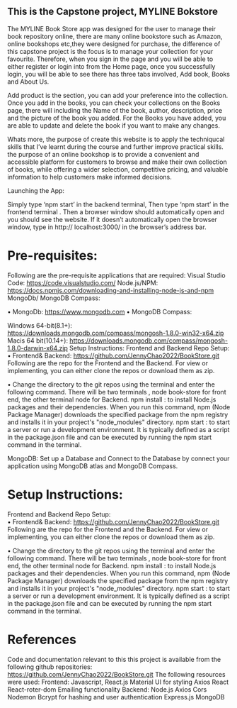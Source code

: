 ## This is the Capstone project, MYLINE Bokstore

The MYLINE Book Store app was designed for the user to manage their book repository online, there are many online bookstore such as Amazon, online bookshops etc,they were designed for purchase, the difference of this capstone project is the focus is to manage your collection for your favourite. 
Therefore, when you sign in the page and you will be able to either register or login into from the Home page, once you successfully login, you will be able to see there has three tabs involved, Add book, Books and About Us.

Add product is the section, you can add your preference into the collection. Once you add in the books, you can check your collections on the Books page, there will including the Name of the book, author, description, price and the picture of the book you added. For the Books you have added, you are able to update and delete the book if you want to make any changes.  

Whats more, the purpose of create this website is to apply the techniqucal skills that I’ve  learnt during the course and further improve practical skills. the purpose of an online bookshop is to provide a convenient and accessible platform for customers to browse and make their own collection of books, while offering a wider selection, competitive pricing, and valuable information to help customers make informed decisions.

Launching the App:  

Simply type ‘npm start’ in the backend terminal, 
Then type ‘npm start’ in the frontend  terminal . Then a browser window should automatically open and you should see the website. 
If it doesn’t automatically open the browser window, type in 
 http:// localhost:3000/ in the browser’s address bar. 
 
 
 
# Pre-requisites: 
Following are the pre-requisite applications that are required: 
Visual Studio Code: https://code.visualstudio.com/ 
Node.js/NPM: https://docs.npmjs.com/downloading-and-installing-node-js-and-npm 
MongoDb/ MongoDB Compass:
  
• MongoDb:
           https://www.mongodb.com
• MongoDB Compass:  
   
Windows 64-bit(8.1+):
https://downloads.mongodb.com/compass/mongosh-1.8.0-win32-x64.zip
Macis 64 bit(10.14+): https://downloads.mongodb.com/compass/mongosh-1.8.0-darwin-x64.zip 
Setup Instructions: 
Frontend and Backend Repo Setup:  
     • Frontend& Backend: https://github.com/JennyChao2022/BookStore.git
                  Following are the  repo for the Frontend and the Backend. 
                   For view or implementing, you can either clone the repos or download them as zip.


• Change the directory to the git repos using the terminal and enter the following command.
There will be two terminals , node book-store for front end, the other terminal node for Backend.
npm install : to install Node.js packages and their dependencies. When you run this command, npm (Node Package Manager) downloads the specified package from the npm registry and installs it in your project's "node_modules" directory.
npm start :  to start a server or run a development environment. It is typically defined as a script in the package.json file and can be executed by running the npm start command in the terminal.


MongoDB: Set up a Database and Connect to the Database by connect your application using MongoDB atlas and MongoDB Compass.


# Setup Instructions: 
Frontend and Backend Repo Setup:  
     • Frontend& Backend: https://github.com/JennyChao2022/BookStore.git
                  Following are the  repo for the Frontend and the Backend. 
                   For view or implementing, you can either clone the repos or download them as zip.


• Change the directory to the git repos using the terminal and enter the following command.
There will be two terminals , node book-store for front end, the other terminal node for Backend.
npm install : to install Node.js packages and their dependencies. When you run this command, npm (Node Package Manager) downloads the specified package from the npm registry and installs it in your project's "node_modules" directory.
npm start :  to start a server or run a development environment. It is typically defined as a script in the package.json file and can be executed by running the npm start command in the terminal.


# References  
Code and documentation relevant to this this project is available from the following github  repositories: 
https://github.com/JennyChao2022/BookStore.git
The following resources were used:
Frontend:
Javascript, React.js
Material UI for styling 
Axios
React
React-roter-dom
Emailing functionality
            Backend:
Node.js
Axios
Cors
Nodemon
Bcrypt for hashing and user authentication
Express.js
MongoDB                    


